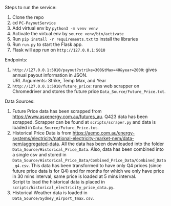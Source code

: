 Steps to run the service:
1. Clone the repo
2. cd `PC-PayoutService`
3. Add virtual env by `python3 -m venv venv`
4. Activate the virtual env by `source venv/bin/activate`
5. Run `pip install -r requirements.txt` to install the libraries
6. Run `run.py` to start the Flask app.
7. Flask will app run on `http://127.0.0.1:5010`

Endpoints:
1. `http://127.0.0.1:5010/payout?strike=300&tMax=40&year=2000`: gives annual payout information in JSON. <br />
URL Arguments: Strike, Temp Max, and Year
2. `http://127.0.0.1:5010/future_price`: runs web scrapper on Chromedriver and stores the future price `Data_Source/Future_Price.txt`.


Data Sources:
1. Future Price data has been scrapped from https://www.asxenergy.com.au/futures_au. Q423 data has been scrapped. Scrapper can be found at `scripts/scraper.py` and data is loaded in `Data_Source/Future_Price.txt`.
2. Historical Price Data is from https://aemo.com.au/energy-systems/electricity/national-electricity-market-nem/data-nem/aggregated-data. All the data has been downloaded into the folder `Data_Source/Historical_Price_Data`.
Also, data has been combined into a single csv and stored in `Data_Source/Historical_Price_Data/Combined_Price_Data/Combined_Data_q4.csv`. This data has been transformed to have only Q4 prices (since future price data is for Q4) and for months for which we only have price in 30 mins interval, same price is loaded at 5 mins interval.<br>
Script to load the historical data is placed in `scripts/historical_electricity_price_data.py`.
3. Historical Weather data is loaded in `Data_Source/Sydney_Airport_Tmax.csv`.

